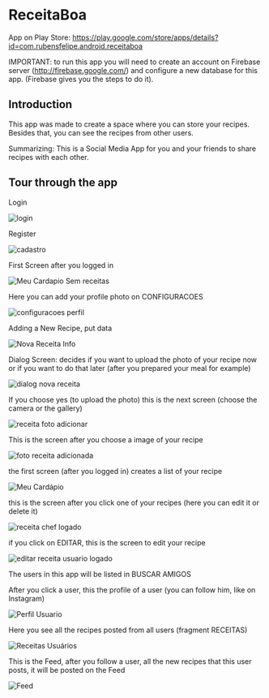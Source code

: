 # ReceitaBoa

App on Play Store: https://play.google.com/store/apps/details?id=com.rubensfelipe.android.receitaboa

IMPORTANT: to run this app you will need to create an account on Firebase server (http://firebase.google.com/)
and configure a new database for this app. (Firebase gives you the steps to do it).

## Introduction

This app was made to create a space where you can store your recipes.
Besides that, you can see the recipes from other users.

Summarizing: This is a Social Media App for you and your friends to share recipes with each other.

## Tour through the app

Login

![login](https://user-images.githubusercontent.com/37719411/90185152-a31d7c80-dd8c-11ea-950e-88e0d6b2c3f1.PNG)

Register

![cadastro](https://user-images.githubusercontent.com/37719411/90184915-44580300-dd8c-11ea-9856-62b2326c7ff1.PNG)

First Screen after you logged in

![Meu Cardapio Sem receitas](https://user-images.githubusercontent.com/37719411/90185223-c0524b00-dd8c-11ea-86e2-44030e814c35.PNG)

Here you can add your profile photo on CONFIGURACOES

![configuracoes perfil](https://user-images.githubusercontent.com/37719411/90186789-2770ff00-dd8f-11ea-9a19-874139b68f60.PNG)

Adding a New Recipe, put data

![Nova Receita Info](https://user-images.githubusercontent.com/37719411/90185308-e4ae2780-dd8c-11ea-99e4-4b1b78c2057b.PNG)

Dialog Screen: decides if you want to upload the photo of your recipe now or if you want to do that later (after you prepared your meal for example)

![dialog nova receita](https://user-images.githubusercontent.com/37719411/90185349-fc85ab80-dd8c-11ea-9433-707230661446.PNG)

If you choose yes (to upload the photo) this is the next screen (choose the camera or the gallery)

![receita foto adicionar](https://user-images.githubusercontent.com/37719411/90185492-33f45800-dd8d-11ea-87b0-e23ccb3e9b90.PNG)

This is the screen after you choose a image of your recipe

![foto receita adicionada](https://user-images.githubusercontent.com/37719411/90185704-787ff380-dd8d-11ea-8bc4-a6f49b9d2e75.PNG)

the first screen (after you logged in) creates a list of your recipe

![Meu Cardápio](https://user-images.githubusercontent.com/37719411/90185862-ab29ec00-dd8d-11ea-9a9c-13f5b376cab6.PNG)

this is the screen after you click one of your recipes (here you can edit it or delete it)

![receita chef logado](https://user-images.githubusercontent.com/37719411/90185979-d90f3080-dd8d-11ea-9524-0321cfa7a140.PNG)

if you click on EDITAR, this is the screen to edit your recipe

![editar receita usuario logado](https://user-images.githubusercontent.com/37719411/90186045-f512d200-dd8d-11ea-985d-be99bee8a313.PNG)

The users in this app will be listed in BUSCAR AMIGOS

After you click a user, this the profile of a user (you can follow him, like on Instagram)

![Perfil Usuario](https://user-images.githubusercontent.com/37719411/90186246-4327d580-dd8e-11ea-8478-2b9bedebded3.PNG)

Here you see all the recipes posted from all users (fragment RECEITAS)

![Receitas Usuários](https://user-images.githubusercontent.com/37719411/90186361-6b173900-dd8e-11ea-9d71-3b65eb3b7c93.PNG)

This is the Feed, after you follow a user, all the new recipes that this user posts, it will be posted on the Feed

![Feed](https://user-images.githubusercontent.com/37719411/90186431-871ada80-dd8e-11ea-8816-b9894716cb1f.PNG)



